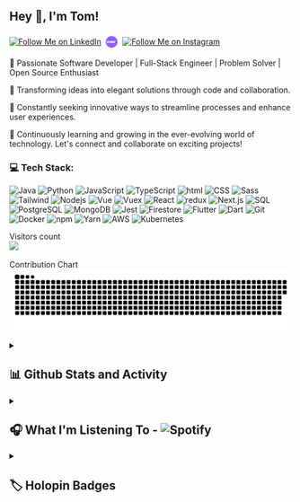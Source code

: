 ## Hey 👋, I'm Tom!

[<img src="https://raw.githubusercontent.com/Raymo111/Raymo111/master/socials/linkedin.png" height="20em" align="center" alt="Follow Me on LinkedIn" title="Follow Me on LinkedIn"/>](https://www.linkedin.com/in/tom-mcaloon-07b942222/)
[<img src="./logo.png" height="30em" align="center" alt="Check Out My Website" title="Check Out My Website"/>](https://tpmcaloon.com)
[<img src="https://raw.githubusercontent.com/Raymo111/Raymo111/master/socials/instagram.svg" height="20em" align="center" alt="Follow Me on Instagram" title="Follow Me on Instagram"/>](https://instagram.com/tom_mcaloon)

🚀 Passionate Software Developer | Full-Stack Engineer | Problem Solver | Open Source Enthusiast

🎯 Transforming ideas into elegant solutions through code and collaboration.

🌟 Constantly seeking innovative ways to streamline processes and enhance user experiences.

🌱 Continuously learning and growing in the ever-evolving world of technology. Let's connect and collaborate on exciting projects!

<h3>💻 Tech Stack:</h3>
<p>
  <img alt="Java" src="https://img.shields.io/badge/Java-ED8B00?style=flat-square&logo=openjdk&logoColor=white" />
  <img alt="Python" src="https://img.shields.io/badge/-Python-3776AB?style=flat-square&logo=python&logoColor=white" />
  <img alt="JavaScript" src="https://img.shields.io/badge/-JavaScript-F7DF1E?style=flat-square&logo=javascript&logoColor=black" />
  <img alt="TypeScript" src="https://img.shields.io/badge/-TypeScript-007ACC?style=flat-square&logo=typescript&logoColor=white" />
  <img alt="html" src="https://img.shields.io/badge/-HTML-E34F26?style=flat-square&logo=html5&logoColor=white" />
  <img alt="CSS" src="https://img.shields.io/badge/-CSS-1572B6?style=flat-square&logo=css3&logoColor=white" />
  <img alt="Sass" src="https://img.shields.io/badge/-Sass-CC6699?style=flat-square&logo=sass&logoColor=white" />
  <img alt="Tailwind" src="https://img.shields.io/badge/-Tailwind-38B2AC?style=flat-square&logo=tailwind-css&logoColor=white" />
  <img alt="Nodejs" src="https://img.shields.io/badge/-Nodejs-43853d?style=flat-square&logo=Node.js&logoColor=white" />
  <img alt="Vue" src="https://img.shields.io/badge/-Vue-4FC08D?style=flat-square&logo=vue.js&logoColor=white" />
  <img alt="Vuex" src="https://img.shields.io/badge/-Vuex-4FC08D?style=flat-square&logo=vuex&logoColor=white" />
  <img alt="React" src="https://img.shields.io/badge/-React-45b8d8?style=flat-square&logo=react&logoColor=white" />
  <img alt="redux" src="https://img.shields.io/badge/-Redux-764ABC?style=flat-square&logo=redux&logoColor=white" />
  <img alt="Next.js" src="https://img.shields.io/badge/-Next.js-000000?style=flat-square&logo=next.js&logoColor=white" />
  <img alt="SQL" src="https://img.shields.io/badge/-SQL-4479A1?style=flat-square&logo=mysql&logoColor=white" />
  <img alt="PostgreSQL" src="https://img.shields.io/badge/-PostgreSQL-4479A1?style=flat-square&logo=postgresql&logoColor=white" />
  <img alt="MongoDB" src="https://img.shields.io/badge/-MongoDB-13aa52?style=flat-square&logo=mongodb&logoColor=white" />
  <img alt="Jest" src="https://img.shields.io/badge/Jest-323330?style=style=flat-squar&logo=Jest&logoColor=white" />
  <img alt="Firestore" src="https://img.shields.io/badge/-Firestore-FFCA28?style=flat-square&logo=firebase&logoColor=white" />
  <img alt="Flutter" src="https://img.shields.io/badge/-Flutter-02569B?style=flat-square&logo=flutter&logoColor=white" />
  <img alt="Dart" src="https://img.shields.io/badge/Dart-0175C2?sstyle=flat-square&logo=dart&logoColor=white" />
  <img alt="Git" src="https://img.shields.io/badge/-Git-F05032?style=flat-square&logo=git&logoColor=white" />
  <img alt="Docker" src="https://img.shields.io/badge/-Docker-46a2f1?style=flat-square&logo=docker&logoColor=white" />
  <img alt="npm" src="https://img.shields.io/badge/-NPM-CB3837?style=flat-square&logo=npm&logoColor=white" />
  <img alt="Yarn" src="https://img.shields.io/badge/-Yarn-2C8EBB?style=flat-square&logo=yarn&logoColor=white" />
  <img alt="AWS" src="https://img.shields.io/badge/-AWS-232F3E?style=flat-square&logo=amazon-aws&logoColor=white" />
  <img alt="Kubernetes" src="https://img.shields.io/badge/-Kubernetes-326CE5?style=flat-square&logo=kubernetes&logoColor=white" />
</p>

<p> 
  Visitors count<br>
  <img src="https://profile-counter.glitch.me/tpmcaloon/count.svg" />
</p>

<p> 
  Contribution Chart<br>
<picture>
  <source media="(prefers-color-scheme: dark)" srcset="https://raw.githubusercontent.com/tpmcaloon/tpmcaloon/output/github-contribution-grid-snake-dark.svg">
  <source media="(prefers-color-scheme: light)" srcset="https://raw.githubusercontent.com/tpmcaloon/tpmcaloon/output/github-contribution-grid-snake.svg">
  <img alt="github contribution grid snake animation" src="https://raw.githubusercontent.com/tpmcaloon/tpmcaloon/output/github-contribution-grid-snake.svg">
</picture>
</p>

<details> 
  <summary><h2>📊 Github Stats and Activity</h2></summary>

  <h3>🔥 Streak Stats</h3>

  <!-- GitHub Readme Streak Stats - https://github.com/DenverCoder1/github-readme-streak-stats -->
  <p>
    <a href="https://github.com/tpmcaloon/github-readme-streak-stats">
      <img title="🔥 Get streak stats for your profile at git.io/streak-stats" alt="DenverCoder1's streak" src="https://streak-stats.demolab.com/?user=tpmcaloon&theme=monokai-metallian&hide_border=true"/>
    </a>
  </p>

  <h3>💻 GitHub Profile Stats</h3>

  <!-- https://github.com/anuraghazra/github-readme-stats -->

  <a href="https://github.com/anuraghazra/github-readme-stats"><img alt="tpmcalon's Github Stats" src="https://denvercoder1-github-readme-stats.vercel.app/api/?username=tpmcaloon&show_icons=true&include_all_commits=true&count_private=true&theme=react&hide_border=true&bg_color=1F222E&title_color=F85D7F&icon_color=F8D866" height="192px"/></a>
  <a href="https://github.com/anuraghazra/github-readme-stats"><img alt="tpmcaloon's Top Languages" src="https://denvercoder1-github-readme-stats.vercel.app/api/top-langs/?username=tpmcaloon&langs_count=8&layout=compact&theme=react&hide_border=true&bg_color=1F222E&title_color=F85D7F&icon_color=F8D866&hide=Jupyter%20Notebook,Roff" height="192px"/></a>
  <br/>

  <b>Note:</b> Top languages is only a metric of the languages my <strong>public code</strong> consists of and doesn't reflect experience or skill level.
  
  <!-- https://github.com/ashutosh00710/github-readme-activity-graph -->

  <a href="https://github.com/ashutosh00710/github-readme-activity-graph"><img alt="tpmcaloon's Activity Graph" src="https://github-readme-activity-graph.vercel.app/graph/?username=tpmcaloon&bg_color=1F222E&color=F8D866&line=F85D7F&point=FFFFFF&hide_border=true" /></a>
</details>


<details> 
  <summary><h2>🎧 What I'm Listening To - <img alt="Spotify" src="https://img.shields.io/badge/Spotify-1ED760?&style=flat-square&logo=spotify&logoColor=white" /></h2></summary>
  
<img height=300 align="center" src="https://spotify-github-profile.vercel.app/api/view?uid=tpmcaloon98&cover_image=true&theme=novatorem&show_offline=true&background_color=121212&interchange=false&bar_color=53b14f&bar_color_cover=false" />
</details>
<details> 
  <summary><h2>🏷️ Holopin Badges</h2></summary>
  <p><a href="https://holopin.io/@tpmcaloon"><img src="https://holopin.me/tpmcaloon" alt="@tpmcaloon&#39;s Holopin board"></a></p>
</details>
    
<!---
tpmcaloon/tpmcaloon is a ✨ special ✨ repository because its `README.md` (this file) appears on your GitHub profile.
You can click the Preview link to take a look at your changes.
--->
